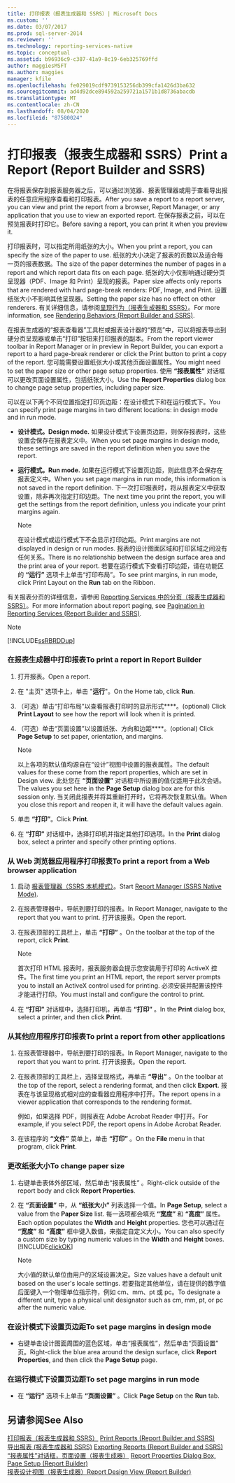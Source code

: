 ```yaml
---
title: 打印报表（报表生成器和 SSRS）| Microsoft Docs
ms.custom: ''
ms.date: 03/07/2017
ms.prod: sql-server-2014
ms.reviewer: ''
ms.technology: reporting-services-native
ms.topic: conceptual
ms.assetid: b96936c9-c387-41a9-8c19-6eb325769ffd
author: maggiesMSFT
ms.author: maggies
manager: kfile
ms.openlocfilehash: fe029019cdf9739153256db399cfa1426d3ba632
ms.sourcegitcommit: ad4d92dce894592a259721a1571b1d8736abacdb
ms.translationtype: MT
ms.contentlocale: zh-CN
ms.lasthandoff: 08/04/2020
ms.locfileid: "87580024"
---
```

# <a name="print-a-report-report-builder-and-ssrs"></a><span data-ttu-id="c7d9f-102">打印报表（报表生成器和 SSRS）</span><span class="sxs-lookup"><span data-stu-id="c7d9f-102">Print a Report (Report Builder and SSRS)</span></span>
  <span data-ttu-id="c7d9f-103">在将报表保存到报表服务器之后，可以通过浏览器、报表管理器或用于查看导出报表的任意应用程序查看和打印报表。</span><span class="sxs-lookup"><span data-stu-id="c7d9f-103">After you save a report to a report server, you can view and print the report from a browser, Report Manager, or any application that you use to view an exported report.</span></span> <span data-ttu-id="c7d9f-104">在保存报表之前，可以在预览报表时打印它。</span><span class="sxs-lookup"><span data-stu-id="c7d9f-104">Before saving a report, you can print it when you preview it.</span></span>  
  
 <span data-ttu-id="c7d9f-105">打印报表时，可以指定所用纸张的大小。</span><span class="sxs-lookup"><span data-stu-id="c7d9f-105">When you print a report, you can specify the size of the paper to use.</span></span> <span data-ttu-id="c7d9f-106">纸张的大小决定了报表的页数以及适合每一页的报表数据。</span><span class="sxs-lookup"><span data-stu-id="c7d9f-106">The size of the paper determines the number of pages in a report and which report data fits on each page.</span></span> <span data-ttu-id="c7d9f-107">纸张的大小仅影响通过硬分页呈现器（PDF、Image 和 Print）呈现的报表。</span><span class="sxs-lookup"><span data-stu-id="c7d9f-107">Paper size affects only reports that are rendered with hard page-break renders: PDF, Image, and Print.</span></span> <span data-ttu-id="c7d9f-108">设置纸张大小不影响其他呈现器。</span><span class="sxs-lookup"><span data-stu-id="c7d9f-108">Setting the paper size has no effect on other renderers.</span></span> <span data-ttu-id="c7d9f-109">有关详细信息，请参阅[呈现行为（报表生成器和 SSRS）](../report-design/rendering-behaviors-report-builder-and-ssrs.md)。</span><span class="sxs-lookup"><span data-stu-id="c7d9f-109">For more information, see [Rendering Behaviors &#40;Report Builder  and SSRS&#41;](../report-design/rendering-behaviors-report-builder-and-ssrs.md).</span></span>  
  
 <span data-ttu-id="c7d9f-110">在报表生成器的“报表查看器”工具栏或报表设计器的“预览”中，可以将报表导出到硬分页呈现器或单击“打印”按钮来打印报表的副本。</span><span class="sxs-lookup"><span data-stu-id="c7d9f-110">From the report viewer toolbar in Report Manager or in preview in Report Builder, you can export a report to a hard page-break renderer or click the Print button to print a copy of the report.</span></span> <span data-ttu-id="c7d9f-111">您可能需要设置纸张大小或其他页面设置属性。</span><span class="sxs-lookup"><span data-stu-id="c7d9f-111">You might need to set the paper size or other page setup properties.</span></span> <span data-ttu-id="c7d9f-112">使用 **“报表属性”** 对话框可以更改页面设置属性，包括纸张大小。</span><span class="sxs-lookup"><span data-stu-id="c7d9f-112">Use the **Report Properties** dialog box to change page setup properties, including paper size.</span></span>  
  
 <span data-ttu-id="c7d9f-113">可以在以下两个不同位置指定打印页边距：在设计模式下和在运行模式下。</span><span class="sxs-lookup"><span data-stu-id="c7d9f-113">You can specify print page margins in two different locations: in design mode and in run mode.</span></span>  
  
-   <span data-ttu-id="c7d9f-114">**设计模式。**</span><span class="sxs-lookup"><span data-stu-id="c7d9f-114">**Design mode.**</span></span> <span data-ttu-id="c7d9f-115">如果设计模式下设置页边距，则保存报表时，这些设置会保存在报表定义中。</span><span class="sxs-lookup"><span data-stu-id="c7d9f-115">When you set page margins in design mode, these settings are saved in the report definition when you save the report.</span></span>  
  
-   <span data-ttu-id="c7d9f-116">**运行模式。**</span><span class="sxs-lookup"><span data-stu-id="c7d9f-116">**Run mode.**</span></span> <span data-ttu-id="c7d9f-117">如果在运行模式下设置页边距，则此信息不会保存在报表定义中。</span><span class="sxs-lookup"><span data-stu-id="c7d9f-117">When you set page margins in run mode, this information is not saved in the report definition.</span></span> <span data-ttu-id="c7d9f-118">下一次打印报表时，将从报表定义中获取设置，除非再次指定打印边距。</span><span class="sxs-lookup"><span data-stu-id="c7d9f-118">The next time you print the report, you will get the settings from the report definition, unless you indicate your print margins again.</span></span>  
  
    > [!NOTE]  
    >  <span data-ttu-id="c7d9f-119">在设计模式或运行模式下不会显示打印边距。</span><span class="sxs-lookup"><span data-stu-id="c7d9f-119">Print margins are not displayed in design or run modes.</span></span> <span data-ttu-id="c7d9f-120">报表的设计图面区域和打印区域之间没有任何关系。</span><span class="sxs-lookup"><span data-stu-id="c7d9f-120">There is no relationship between the design surface area and the print area of your report.</span></span> <span data-ttu-id="c7d9f-121">若要在运行模式下查看打印边距，请在功能区的 **“运行”** 选项卡上单击“打印布局”。</span><span class="sxs-lookup"><span data-stu-id="c7d9f-121">To see print margins, in run mode, click Print Layout on the **Run** tab on the Ribbon.</span></span>  
  
 <span data-ttu-id="c7d9f-122">有关报表分页的详细信息，请参阅 [Reporting Services 中的分页（报表生成器和 SSRS）](../report-design/pagination-in-reporting-services-report-builder-and-ssrs.md)。</span><span class="sxs-lookup"><span data-stu-id="c7d9f-122">For more information about report paging, see [Pagination in Reporting Services &#40;Report Builder  and SSRS&#41;](../report-design/pagination-in-reporting-services-report-builder-and-ssrs.md).</span></span>  
  
> [!NOTE]  
>  [!INCLUDE[ssRBRDDup](../../includes/ssrbrddup-md.md)]  
  
### <a name="to-print-a-report-in-report-builder"></a><span data-ttu-id="c7d9f-123">在报表生成器中打印报表</span><span class="sxs-lookup"><span data-stu-id="c7d9f-123">To print a report in Report Builder</span></span>  
  
1.  <span data-ttu-id="c7d9f-124">打开报表。</span><span class="sxs-lookup"><span data-stu-id="c7d9f-124">Open a report.</span></span>  
  
2.  <span data-ttu-id="c7d9f-125">在 "主页" 选项卡上，单击 "**运行**"。</span><span class="sxs-lookup"><span data-stu-id="c7d9f-125">On the Home tab, click **Run**.</span></span>  
  
3.  <span data-ttu-id="c7d9f-126">（可选）单击“打印布局”以查看报表打印时的显示形式\*\*\*\*。</span><span class="sxs-lookup"><span data-stu-id="c7d9f-126">(optional) Click **Print Layout** to see how the report will look when it is printed.</span></span>  
  
4.  <span data-ttu-id="c7d9f-127">（可选）单击“页面设置”以设置纸张、方向和边距\*\*\*\*。</span><span class="sxs-lookup"><span data-stu-id="c7d9f-127">(optional) Click **Page Setup** to set paper, orientation, and margins.</span></span>  
  
    > [!NOTE]  
    >  <span data-ttu-id="c7d9f-128">以上各项的默认值均源自在“设计”视图中设置的报表属性。</span><span class="sxs-lookup"><span data-stu-id="c7d9f-128">The default values for these come from the report properties, which are set in Design view.</span></span> <span data-ttu-id="c7d9f-129">此处您在 **“页面设置”** 对话框中所设置的值仅适用于此次会话。</span><span class="sxs-lookup"><span data-stu-id="c7d9f-129">The values you set here in the **Page Setup** dialog box are for this session only.</span></span> <span data-ttu-id="c7d9f-130">当关闭此报表并将其重新打开时，它将再次恢复默认值。</span><span class="sxs-lookup"><span data-stu-id="c7d9f-130">When you close this report and reopen it, it will have the default values again.</span></span>  
  
5.  <span data-ttu-id="c7d9f-131">单击 **“打印”**。</span><span class="sxs-lookup"><span data-stu-id="c7d9f-131">Click **Print**.</span></span>  
  
6.  <span data-ttu-id="c7d9f-132">在 **“打印”** 对话框中，选择打印机并指定其他打印选项。</span><span class="sxs-lookup"><span data-stu-id="c7d9f-132">In the **Print** dialog box, select a printer and specify other printing options.</span></span>  
  
### <a name="to-print-a-report-from-a-web-browser-application"></a><span data-ttu-id="c7d9f-133">从 Web 浏览器应用程序打印报表</span><span class="sxs-lookup"><span data-stu-id="c7d9f-133">To print a report from a Web browser application</span></span>  
  
1.  <span data-ttu-id="c7d9f-134">启动 [报表管理器（SSRS 本机模式）](../report-manager-ssrs-native-mode.md)。</span><span class="sxs-lookup"><span data-stu-id="c7d9f-134">Start [Report Manager  &#40;SSRS Native Mode&#41;](../report-manager-ssrs-native-mode.md).</span></span>  
  
2.  <span data-ttu-id="c7d9f-135">在报表管理器中，导航到要打印的报表。</span><span class="sxs-lookup"><span data-stu-id="c7d9f-135">In Report Manager, navigate to the report that you want to print.</span></span> <span data-ttu-id="c7d9f-136">打开该报表。</span><span class="sxs-lookup"><span data-stu-id="c7d9f-136">Open the report.</span></span>  
  
3.  <span data-ttu-id="c7d9f-137">在报表顶部的工具栏上，单击 **“打印”** 。</span><span class="sxs-lookup"><span data-stu-id="c7d9f-137">On the toolbar at the top of the report, click **Print**.</span></span>  
  
    > [!NOTE]  
    >  <span data-ttu-id="c7d9f-138">首次打印 HTML 报表时，报表服务器会提示您安装用于打印的 ActiveX 控件。</span><span class="sxs-lookup"><span data-stu-id="c7d9f-138">The first time you print an HTML report, the report server prompts you to install an ActiveX control used for printing.</span></span> <span data-ttu-id="c7d9f-139">必须安装并配置该控件才能进行打印。</span><span class="sxs-lookup"><span data-stu-id="c7d9f-139">You must install and configure the control to print.</span></span>  
  
4.  <span data-ttu-id="c7d9f-140">在 **“打印”** 对话框中，选择打印机，再单击 **“打印”** 。</span><span class="sxs-lookup"><span data-stu-id="c7d9f-140">In the **Print** dialog box, select a printer, and then click **Prin**t.</span></span>  
  
### <a name="to-print-a-report-from-other-applications"></a><span data-ttu-id="c7d9f-141">从其他应用程序打印报表</span><span class="sxs-lookup"><span data-stu-id="c7d9f-141">To print a report from other applications</span></span>  
  
1.  <span data-ttu-id="c7d9f-142">在报表管理器中，导航到要打印的报表。</span><span class="sxs-lookup"><span data-stu-id="c7d9f-142">In Report Manager, navigate to the report that you want to print.</span></span> <span data-ttu-id="c7d9f-143">打开该报表。</span><span class="sxs-lookup"><span data-stu-id="c7d9f-143">Open the report.</span></span>  
  
2.  <span data-ttu-id="c7d9f-144">在报表顶部的工具栏上，选择呈现格式，再单击 **“导出”** 。</span><span class="sxs-lookup"><span data-stu-id="c7d9f-144">On the toolbar at the top of the report, select a rendering format, and then click **Export**.</span></span> <span data-ttu-id="c7d9f-145">报表在与该呈现格式相对应的查看器应用程序中打开。</span><span class="sxs-lookup"><span data-stu-id="c7d9f-145">The report opens in a viewer application that corresponds to the rendering format.</span></span>  
  
     <span data-ttu-id="c7d9f-146">例如，如果选择 PDF，则报表在 Adobe Acrobat Reader 中打开。</span><span class="sxs-lookup"><span data-stu-id="c7d9f-146">For example, if you select PDF, the report opens in Adobe Acrobat Reader.</span></span>  
  
3.  <span data-ttu-id="c7d9f-147">在该程序的 **“文件”** 菜单上，单击 **“打印”** 。</span><span class="sxs-lookup"><span data-stu-id="c7d9f-147">On the **File** menu in that program, click **Print**.</span></span>  
  
### <a name="to-change-paper-size"></a><span data-ttu-id="c7d9f-148">更改纸张大小</span><span class="sxs-lookup"><span data-stu-id="c7d9f-148">To change paper size</span></span>  
  
1.  <span data-ttu-id="c7d9f-149">右键单击表体外部区域，然后单击“报表属性”  。</span><span class="sxs-lookup"><span data-stu-id="c7d9f-149">Right-click outside of the report body and click **Report Properties**.</span></span>  
  
2.  <span data-ttu-id="c7d9f-150">在 **“页面设置”** 中，从 **“纸张大小”** 列表选择一个值。</span><span class="sxs-lookup"><span data-stu-id="c7d9f-150">In **Page Setup**, select a value from the **Paper Size** list.</span></span> <span data-ttu-id="c7d9f-151">每一选项都会填充 **“宽度”** 和 **“高度”** 属性。</span><span class="sxs-lookup"><span data-stu-id="c7d9f-151">Each option populates the **Width** and **Height** properties.</span></span> <span data-ttu-id="c7d9f-152">您也可以通过在 **“宽度”** 和 **“高度”** 框中键入数值，来指定自定义大小。</span><span class="sxs-lookup"><span data-stu-id="c7d9f-152">You can also specify a custom size by typing numeric values in the **Width** and **Height** boxes.</span></span> [!INCLUDE[clickOK](../../includes/clickok-md.md)]  
  
    > [!NOTE]  
    >  <span data-ttu-id="c7d9f-153">大小值的默认单位由用户的区域设置决定。</span><span class="sxs-lookup"><span data-stu-id="c7d9f-153">Size values have a default unit based on the user's locale settings.</span></span> <span data-ttu-id="c7d9f-154">若要指定其他单位，请在提供的数字值后面键入一个物理单位指示符，例如 cm、mm、pt 或 pc。</span><span class="sxs-lookup"><span data-stu-id="c7d9f-154">To designate a different unit, type a physical unit designator such as cm, mm, pt, or pc after the numeric value.</span></span>  
  
### <a name="to-set-page-margins-in-design-mode"></a><span data-ttu-id="c7d9f-155">在设计模式下设置页边距</span><span class="sxs-lookup"><span data-stu-id="c7d9f-155">To set page margins in design mode</span></span>  
  
-   <span data-ttu-id="c7d9f-156">右键单击设计图面周围的蓝色区域，单击“报表属性”，然后单击“页面设置”   页。</span><span class="sxs-lookup"><span data-stu-id="c7d9f-156">Right-click the blue area around the design surface, click **Report Properties**, and then click the **Page Setup** page.</span></span>  
  
### <a name="to-set-page-margins-in-run-mode"></a><span data-ttu-id="c7d9f-157">在运行模式下设置页边距</span><span class="sxs-lookup"><span data-stu-id="c7d9f-157">To set page margins in run mode</span></span>  
  
-   <span data-ttu-id="c7d9f-158">在 **“运行”** 选项卡上单击 **“页面设置”** 。</span><span class="sxs-lookup"><span data-stu-id="c7d9f-158">Click **Page Setup** on the **Run** tab.</span></span>  
  
## <a name="see-also"></a><span data-ttu-id="c7d9f-159">另请参阅</span><span class="sxs-lookup"><span data-stu-id="c7d9f-159">See Also</span></span>  
 <span data-ttu-id="c7d9f-160">[打印报表（报表生成器和 SSRS）](print-reports-report-builder-and-ssrs.md) </span><span class="sxs-lookup"><span data-stu-id="c7d9f-160">[Print Reports &#40;Report Builder and SSRS&#41;](print-reports-report-builder-and-ssrs.md) </span></span>  
 <span data-ttu-id="c7d9f-161">[导出报表 &#40;报表生成器和 SSRS&#41;](export-reports-report-builder-and-ssrs.md) </span><span class="sxs-lookup"><span data-stu-id="c7d9f-161">[Exporting Reports &#40;Report Builder and SSRS&#41;](export-reports-report-builder-and-ssrs.md) </span></span>  
 <span data-ttu-id="c7d9f-162">[“报表属性”对话框，页面设置（报表生成器）](../report-properties-dialog-box-page-setup-report-builder.md) </span><span class="sxs-lookup"><span data-stu-id="c7d9f-162">[Report Properties Dialog Box, Page Setup &#40;Report Builder&#41;](../report-properties-dialog-box-page-setup-report-builder.md) </span></span>  
 [<span data-ttu-id="c7d9f-163">报表设计视图（报表生成器）</span><span class="sxs-lookup"><span data-stu-id="c7d9f-163">Report Design View &#40;Report Builder&#41;</span></span>](report-design-view-report-builder.md)  
  
  
